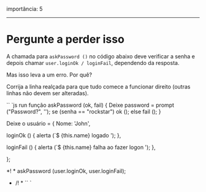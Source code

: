 importância: 5

---

# Pergunte a perder isso

A chamada para `askPassword ()` no código abaixo deve verificar a senha e depois chamar `user.loginOk / loginFail`, dependendo da resposta.

Mas isso leva a um erro. Por quê?

Corrija a linha realçada para que tudo comece a funcionar direito (outras linhas não devem ser alteradas).

`` `js run
função askPassword (ok, fail) {
Deixe password = prompt ("Password?", '');
se (senha == "rockstar") ok ();
else fail ();
}

Deixe o usuário = {
Nome: 'John',

loginOk () {
alerta (`$ {this.name} logado ');
},

loginFail () {
alerta (`$ {this.name} falha ao fazer logon ');
},

};

*! *
askPassword (user.loginOk, user.loginFail);
* /! *
`` `


